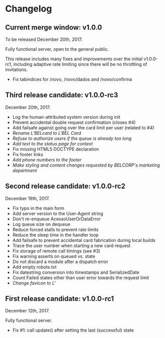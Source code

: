 # Changelog

## Current merge window: v1.0.0

To be released December 20th, 2017.

Fully functional server, open to the general public.

This release includes many fixes and improvements over the initial v1.0.0-rc1,
including adaptive rate limiting since there will be no throttling of
invitations.

 - Fix tabindices for /novo, /novo/dados and /novo/confirma


## Third release candidate: v1.0.0-rc3

December 20th, 2017.

 - Log the human-attributed system version during init
 - Prevent accidental double request confirmation (closes #4)
 - Add failsafe against going over the card limit per user (related to #4)
 - _Rename L'BELcard to L'BEL Card_
 - _Refuse to authorize users if the queue is already too long_
 - _Add text to the status page for context_
 - Fix missing HTML5 DOCTYPE declaration
 - Fix footer links
 - _Add phone numbers to the footer_
 - _Make styling and content changes requested by BELCORP's marketing department_


## Second release candidate: v1.0.0-rc2

December 19th, 2017.

 - Fix typo in the main form
 - Add server version to the User-Agent string
 - Don't re-enqueue AcessoUserOrDataError
 - Log queue size on dequeue
 - Reduce forced stalls to prevent rate limits
 - Reduce the sleep time in the handler loop
 - Add failsafe to prevent accidental card fabrication during local builds
 - Trace the user number when starting a new card request
 - Fix storage of remote call timings (see #3)
 - Fix warning asserts on queued vs. state
 - Do not discard a module after a dispatch error
 - Add empty robots.txt
 - Fix datestring conversion into timestamps and SerializedDate
 - Count Failed states other than user error towards the request limit
 - _Change favicon to L'_


## First release candidate: v1.0.0-rc1

December 12th, 2017.

Fully functional server.

 - Fix #1: call update() after setting the last (successful) state

